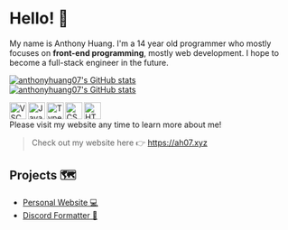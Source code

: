 # Hello! 👋

My name is Anthony Huang. I'm a 14 year old programmer who mostly focuses on **front-end programming**, mostly web development. I hope to become a full-stack engineer in the future.

[![anthonyhuang07's GitHub stats](https://github-readme-stats.vercel.app/api?username=anthonyhuang07&theme=onedark&show_icons=true&locale=en)](https://github.com/anthonyhuang07)<br>
[![anthonyhuang07's GitHub stats](https://github-readme-stats.vercel.app/api/top-langs?username=anthonyhuang07&langs_count=10&show_icons=true&locale=en&layout=compact&theme=onedark)](https://github.com/anthonyhuang07)

<img align="left" alt="VSCode" width="30px" src="https://github.com/yurijserrano/Github-Profile-Readme-Logos/blob/master/text%20editors/vscode.svg" />
<img align="left" alt="JavaScript" width="30px" src="https://github.com/yurijserrano/Github-Profile-Readme-Logos/blob/master/programming%20languages/javascript.svg" />
<img align="left" alt="TypeScript" width="30px" src="https://github.com/yurijserrano/Github-Profile-Readme-Logos/blob/master/programming%20languages/typescript.svg" />
<img align="left" alt="CSS" width="30px" src="https://github.com/yurijserrano/Github-Profile-Readme-Logos/blob/master/others/css.svg" />
<img align="left" alt="HTML" width="30px" src="https://github.com/yurijserrano/Github-Profile-Readme-Logos/blob/master/others/html.svg" /><br>

Please visit my website any time to learn more about me!

> Check out my website here 👉 https://ah07.xyz

## Projects 🗺️
- [Personal Website 💻](https://ah07.xyz)
- [Discord Formatter 🥚](https://ah07.xyz/discord-formatter/)
